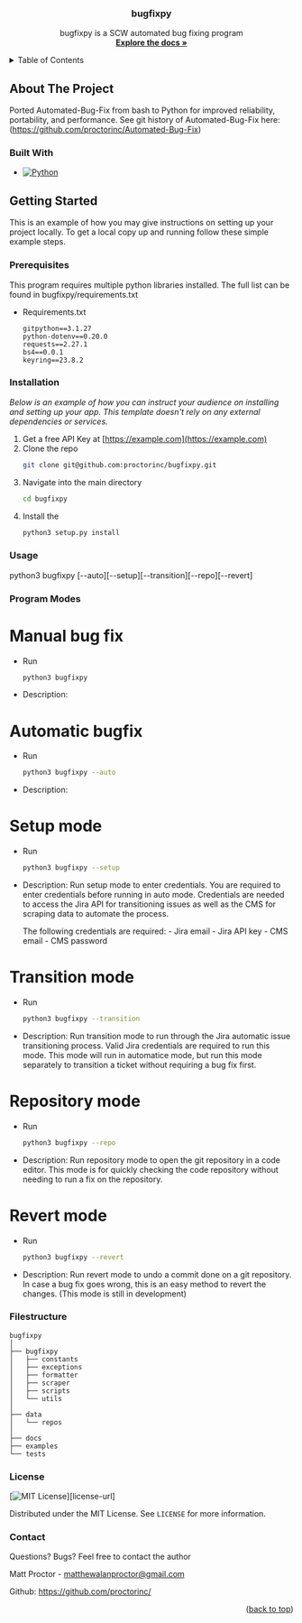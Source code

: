 <div align="center">
  <!-- <a href="https://github.com/othneildrew/Best-README-Template">
    <img src="images/logo.png" alt="Logo" width="80" height="80">
  </a> -->

  <h3 align="center">bugfixpy</h3>

  <p align="center">
    bugfixpy is a SCW automated bug fixing program 
    <br />
    <a href=""><strong>Explore the docs »</strong></a>
    <br />
  </p>
</div>

<!-- TABLE OF CONTENTS -->
<details>
  <summary>Table of Contents</summary>
  <ol>
    <li>
      <a href="#about-the-project">About The Project</a>
      <ul>
        <li><a href="#built-with">Built With</a></li>
      </ul>
    </li>
    <li>
      <a href="#getting-started">Getting Started</a>
      <ul>
        <li><a href="#prerequisites">Prerequisites</a></li>
        <li><a href="#installation">Installation</a></li>
      </ul>
    </li>
    <li><a href="#usage">Usage</a></li>
    <li><a href="#license">License</a></li>
    <li><a href="#contact">Contact</a></li>
  </ol>
</details>

## About The Project
<!-- [![Product Name Screen Shot][product-screenshot]](https://example.com) -->

Ported Automated-Bug-Fix from bash to Python for improved reliability, portability, and performance. See git history of Automated-Bug-Fix here: (https://github.com/proctorinc/Automated-Bug-Fix)

### Built With

* [![Python][Python.com]][Python-url]

## Getting Started

This is an example of how you may give instructions on setting up your project locally.
To get a local copy up and running follow these simple example steps.

### Prerequisites

This program requires multiple python libraries installed. The full list can be found in bugfixpy/requirements.txt

* Requirements.txt
  ```
  gitpython==3.1.27
  python-dotenv==0.20.0
  requests==2.27.1
  bs4==0.0.1
  keyring==23.8.2
  ```

### Installation

_Below is an example of how you can instruct your audience on installing and setting up your app. This template doesn't rely on any external dependencies or services._

1. Get a free API Key at [https://example.com](https://example.com)
2. Clone the repo
   ```sh
   git clone git@github.com:proctorinc/bugfixpy.git
   ```
3. Navigate into the main directory
   ```sh
   cd bugfixpy
   ```
4. Install the 
   ```sh
   python3 setup.py install
   ```

### Usage

python3 bugfixpy [--auto][--setup][--transition][--repo][--revert]

### Program Modes

# Manual bug fix
* Run
    ```sh
    python3 bugfixpy
    ```
* Description:
    

# Automatic bugfix
* Run
    ```sh
    python3 bugfixpy --auto
    ```
* Description:

# Setup mode
* Run
    ```sh
    python3 bugfixpy --setup
    ```
* Description:
    Run setup mode to enter credentials. You are required to enter credentials before running in auto mode. Credentials are needed to access the Jira API for transitioning issues as well as the CMS for scraping data to automate the process.

    The following credentials are required:
        - Jira email
        - Jira API key
        - CMS email
        - CMS password

# Transition mode
* Run
    ```sh
    python3 bugfixpy --transition
    ```
* Description:
    Run transition mode to run through the Jira automatic issue transitioning process. Valid Jira credentials are required to run this mode. This mode will run in automatice mode, but run this mode separately to transition a ticket without requiring a bug fix first.

# Repository mode
* Run
    ```sh
    python3 bugfixpy --repo
    ```
* Description:
    Run repository mode to open the git repository in a code editor. This mode is for quickly checking the code repository without needing to run a fix on the repository.

# Revert mode
* Run
    ```sh
    python3 bugfixpy --revert
    ```
* Description:
    Run revert mode to undo a commit done on a git repository. In case a bug fix goes wrong, this is an easy method to revert the changes. (This mode is still in development)

### Filestructure
    
    bugfixpy
    │
    ├── bugfixpy
    │   ├── constants
    │   ├── exceptions
    │   ├── formatter
    │   ├── scraper
    │   ├── scripts
    │   └── utils
    │
    ├── data
    │   └── repos
    │
    ├── docs
    ├── examples
    └── tests

### License
[![MIT License][license-shield]][license-url]

Distributed under the MIT License. See `LICENSE` for more information.

### Contact
Questions? Bugs? Feel free to contact the author

Matt Proctor - matthewalanproctor@gmail.com

Github: https://github.com/proctorinc/

<p align="right">(<a href="#readme-top">back to top</a>)</p>

<!-- MARKDOWN LINKS & IMAGES -->
[license-shield]: https://img.shields.io/github/license/othneildrew/Best-README-Template.svg?style=for-the-badge
[Python-url]: https://www.python.org/
[Python.com]: https://upload.wikimedia.org/wikipedia/commons/c/c3/Python-logo-notext.svg
